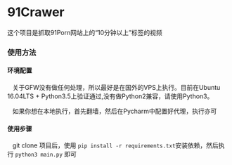 # 91Crawer

这个项目是抓取91Porn网站上的“10分钟以上”标签的视频

### 使用方法

#### 环境配置

    关于GFW没有做任何处理，所以最好是在国外的VPS上执行。目前在Ubuntu 16.04LTS + Python3.5上验证通过,没有做Python2兼容，请使用Python3。
    
    如果你想在本地执行，首先翻墙，然后在Pycharm中配置好代理，执行亦可
    
#### 使用步骤

    git clone 项目后，使用 `pip install -r requirements.txt`安装依赖，然后执行 `python3 main.py` 即可
